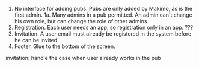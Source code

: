 1. No interface for adding pubs. Pubs are only added by Makimo, as is the first admin.
1a. Many admins in a pub permitted. An admin can't change his own role, but can change
    the role of other admins.
2. Registration. Each user needs an app, so registration only in an app. ???
3. Invitation. A user email must already be registered in the system before he can be invited.
4. Footer. Glue to the bottom of the screen.

invitation: handle the case when user already works in the pub